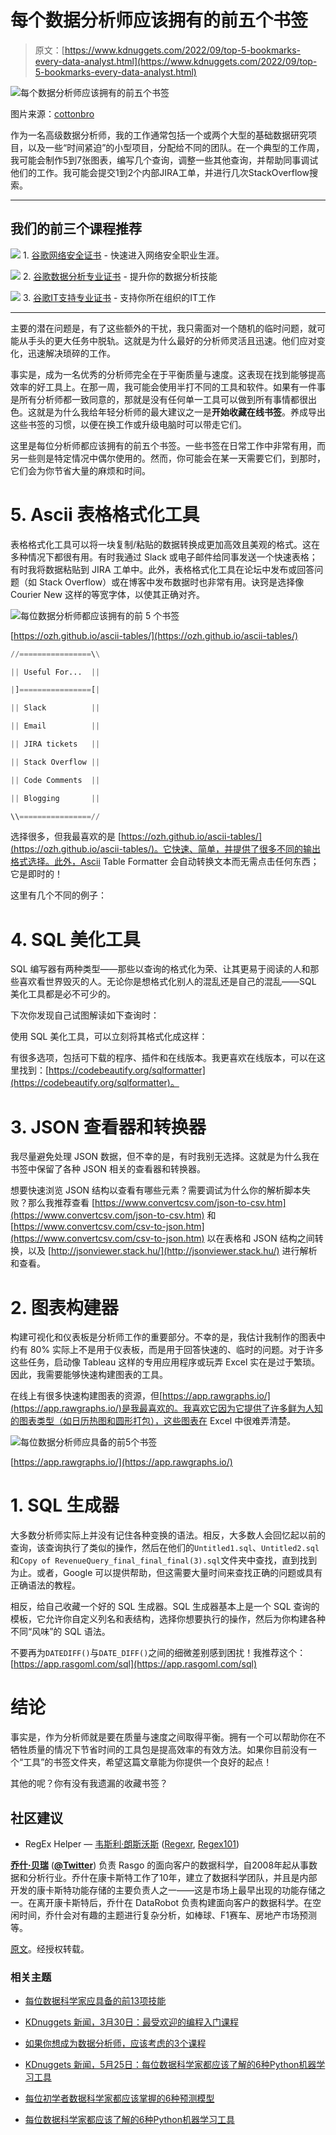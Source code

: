 # 每个数据分析师应该拥有的前五个书签

> 原文：[https://www.kdnuggets.com/2022/09/top-5-bookmarks-every-data-analyst.html](https://www.kdnuggets.com/2022/09/top-5-bookmarks-every-data-analyst.html)

![每个数据分析师应该拥有的前五个书签](../Images/efee4971c8b26e0631788f4f2fbc4ad9.png)

图片来源：[cottonbro](https://www.pexels.com/photo/person-holding-a-book-3832024/)

作为一名高级数据分析师，我的工作通常包括一个或两个大型的基础数据研究项目，以及一些“时间紧迫”的小型项目，分配给不同的团队。在一个典型的工作周，我可能会制作5到7张图表，编写几个查询，调整一些其他查询，并帮助同事调试他们的工作。我可能会提交1到2个内部JIRA工单，并进行几次StackOverflow搜索。

* * *

## 我们的前三个课程推荐

![](../Images/0244c01ba9267c002ef39d4907e0b8fb.png) 1\. [谷歌网络安全证书](https://www.kdnuggets.com/google-cybersecurity) - 快速进入网络安全职业生涯。

![](../Images/e225c49c3c91745821c8c0368bf04711.png) 2\. [谷歌数据分析专业证书](https://www.kdnuggets.com/google-data-analytics) - 提升你的数据分析技能

![](../Images/0244c01ba9267c002ef39d4907e0b8fb.png) 3\. [谷歌IT支持专业证书](https://www.kdnuggets.com/google-itsupport) - 支持你所在组织的IT工作

* * *

主要的潜在问题是，有了这些额外的干扰，我只需面对一个随机的临时问题，就可能从手头的更大任务中脱轨。这就是为什么最好的分析师灵活且迅速。他们应对变化，迅速解决琐碎的工作。

事实是，成为一名优秀的分析师完全在于平衡质量与速度。这表现在找到能够提高效率的好工具上。在那一周，我可能会使用半打不同的工具和软件。如果有一件事是所有分析师都一致同意的，那就是没有任何单一工具可以做到所有事情都很出色。这就是为什么我给年轻分析师的最大建议之一是**开始收藏在线书签**。养成导出这些书签的习惯，以便在换工作或升级电脑时可以带走它们。

这里是每位分析师都应该拥有的前五个书签。一些书签在日常工作中非常有用，而另一些则是特定情况中偶尔使用的。然而，你可能会在某一天需要它们，到那时，它们会为你节省大量的麻烦和时间。

# 5\. Ascii 表格格式化工具

表格格式化工具可以将一块复制/粘贴的数据转换成更加高效且美观的格式。这在多种情况下都很有用。有时我通过 Slack 或电子邮件给同事发送一个快速表格；有时我将数据粘贴到 JIRA 工单中。此外，表格格式化工具在论坛中发布或回答问题（如 Stack Overflow）或在博客中发布数据时也非常有用。诀窍是选择像 Courier New 这样的等宽字体，以使其正确对齐。

![每位数据分析师都应该拥有的前 5 个书签](../Images/4ab6ab213142a4f6846bca69a9435fa5.png)

[https://ozh.github.io/ascii-tables/](https://ozh.github.io/ascii-tables/)

```py
//================\\

|| Useful For...  ||

|]================[|

|| Slack          ||

|| Email          ||

|| JIRA tickets   ||

|| Stack Overflow ||

|| Code Comments  ||

|| Blogging       ||

\\================//
```

选择很多，但我最喜欢的是 [https://ozh.github.io/ascii-tables/](https://ozh.github.io/ascii-tables/)。它快速、简单，并提供了很多不同的输出格式选择。此外，Ascii Table Formatter 会自动转换文本而无需点击任何东西；它是即时的！

这里有几个不同的例子：

# 4\. SQL 美化工具

SQL 编写器有两种类型——那些以查询的格式化为荣、让其更易于阅读的人和那些喜欢看世界毁灭的人。无论你是想格式化别人的混乱还是自己的混乱——SQL 美化工具都是必不可少的。

下次你发现自己试图解读如下查询时：

使用 SQL 美化工具，可以立刻将其格式化成这样：

有很多选项，包括可下载的程序、插件和在线版本。我更喜欢在线版本，可以在这里找到：[https://codebeautify.org/sqlformatter](https://codebeautify.org/sqlformatter)。

# 3\. JSON 查看器和转换器

我尽量避免处理 JSON 数据，但不幸的是，有时我别无选择。这就是为什么我在书签中保留了各种 JSON 相关的查看器和转换器。

想要快速浏览 JSON 结构以查看有哪些元素？需要调试为什么你的解析脚本失败？那么我推荐查看 [https://www.convertcsv.com/json-to-csv.htm](https://www.convertcsv.com/json-to-csv.htm) 和 [https://www.convertcsv.com/csv-to-json.htm](https://www.convertcsv.com/csv-to-json.htm) 以在表格和 JSON 结构之间转换，以及 [http://jsonviewer.stack.hu/](http://jsonviewer.stack.hu/) 进行解析和查看。

# 2\. 图表构建器

构建可视化和仪表板是分析师工作的重要部分。不幸的是，我估计我制作的图表中约有 80% 实际上不是用于仪表板，而是用于回答快速的、临时的问题。对于许多这些任务，启动像 Tableau 这样的专用应用程序或玩弄 Excel 实在是过于繁琐。因此，我需要能够快速构建图表的工具。

在线上有很多快速构建图表的资源，但[https://app.rawgraphs.io/](https://app.rawgraphs.io/)是我最喜欢的。我喜欢它因为它提供了许多鲜为人知的图表类型（如日历热图和圆形打包），这些图表在 Excel 中很难弄清楚。

![每位数据分析师应具备的前5个书签](../Images/56035b631b6cf9bc0493338b2cac5ed4.png)

[https://app.rawgraphs.io/](https://app.rawgraphs.io/)

# 1. SQL 生成器

大多数分析师实际上并没有记住各种变换的语法。相反，大多数人会回忆起以前的查询，该查询执行了类似的操作，然后在他们的`Untitled1.sql`、`Untitled2.sql`和`Copy of RevenueQuery_final_final_final(3).sql`文件夹中查找，直到找到为止。或者，Google 可以提供帮助，但这需要大量时间来查找正确的问题或具有正确语法的教程。

相反，给自己收藏一个好的 SQL 生成器。SQL 生成器基本上是一个 SQL 查询的模板，它允许你自定义列名和表结构，选择你想要执行的操作，然后为你构建各种不同“风味”的 SQL 语法。

不要再为`DATEDIFF()`与`DATE_DIFF()`之间的细微差别感到困扰！我推荐这个：[https://app.rasgoml.com/sql](https://app.rasgoml.com/sql)

# 结论

事实是，作为分析师就是要在质量与速度之间取得平衡。拥有一个可以帮助你在不牺牲质量的情况下节省时间的工具包是提高效率的有效方法。如果你目前没有一个“工具”的书签文件夹，希望这篇文章能为你提供一个良好的起点！

其他的呢？你有没有我遗漏的收藏书签？

## 社区建议

+   RegEx Helper — [韦斯利·朗斯沃斯](https://www.linkedin.com/in/wesley-longsworth/) ([Regexr](https://regexr.com/), [Regex101](https://regex101.com/))

**[乔什·贝瑞](https://www.linkedin.com/in/joshberry022/)** ([**@Twitter**](https://mobile.twitter.com/itsamejoshabee)) 负责 Rasgo 的面向客户的数据科学，自2008年起从事数据和分析行业。乔什在康卡斯特工作了10年，建立了数据科学团队，并且是内部开发的康卡斯特功能存储的主要负责人之一——这是市场上最早出现的功能存储之一。在离开康卡斯特后，乔什在 DataRobot 负责构建面向客户的数据科学。在空闲时间，乔什会对有趣的主题进行复杂分析，如棒球、F1赛车、房地产市场预测等。

[原文](https://towardsdatascience.com/top-5-bookmarks-every-data-analyst-should-have-547a2c9ad1fe)。经授权转载。

### 相关主题

+   [每位数据科学家应具备的前13项技能](https://www.kdnuggets.com/2022/03/top-13-skills-every-data-scientist.html)

+   [KDnuggets 新闻，3月30日：最受欢迎的编程入门课程](https://www.kdnuggets.com/2022/n13.html)

+   [如果你想成为数据分析师，应该考虑的3个课程](https://www.kdnuggets.com/3-courses-you-should-consider-if-you-want-to-become-a-data-analyst)

+   [KDnuggets 新闻，5月25日：每位数据科学家都应该了解的6种Python机器学习工具](https://www.kdnuggets.com/2022/n21.html)

+   [每位初学者数据科学家都应该掌握的6种预测模型](https://www.kdnuggets.com/2021/12/6-predictive-models-every-beginner-data-scientist-master.html)

+   [每位数据科学家都应该了解的6种Python机器学习工具](https://www.kdnuggets.com/2022/05/6-python-machine-learning-tools-every-data-scientist-know.html)
